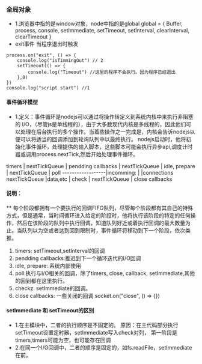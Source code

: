 ### 全局对象
* 1.浏览器中指的是window对象，node中指的是global
global = {
    Buffer,
    process,
    console,
    setImmediate,
    setTimeout,
    setInterval,
    clearInterval,
    clearTimeout
}
* exit事件
当程序退出时触发
```JS
process.on("exit", () => {
    console.log("isTimmingOut") // 2
    setTimeout(() => {
        console.log("Timeout") //这里的程序不会执行。因为程序已经退出
    },0)
})
console.log("script start") //1
```
#### 事件循环模型
* 1.定义：事件循环是nodejs可以通过将操作转定义到系统内核中来执行非阻塞的 I/O，（尽管js是单线程的），由于大多数现代内核是多线程的，因此他们可以处理在后台执行的多个操作。当着些操作之一完成是，内核会告诉nodejs以便可以将适当的回调添加到轮询队列中以最终执行。
nodejs启动时，他将初始化事件循环，处理提供的输入脚本，这些脚本可能会执行异步api,调度计时器或调用process.nextTick,然后开始处理事件循环。

 timers
    |
    nextTickQueue
    |
pendding callbacks
    |
    nextTickQueue
    |
idle, prepare
    |
    nextTickQueue
    |
   poll ------------------|incomming:
    |                     |connections
    nextTickQueue         |data,etc
    |
  check
    |
    nextTickQueue
    |
close callbacks

#### 说明：
** 每个阶段都拥有一个要执行的回调FIFO队列，尽管每个阶段都有其自己的特殊方式，但是通常，当时间循环进入给定的阶段时，他将执行该阶段的特定的任何操作，然后在该阶段的队列中执行回调，知道队列好近或着执行回调的最大数量为止。当队列以为空或者达到回到限制时，事件循环将移动到下一个阶段，依次类推。
1. timers: setTimeout,setInterval的回调
2. pendding callbacks:推迟到下一个循环迭代的I/O回调
3. idle, prepare: 系统内部使用
4. poll:执行与I/O相关的回调，除了timers, close, callback, setImmediate,其他的回到都在这里执行。
5. checkz: setImmediate的回调。
6. close callbacks: 一些关闭的回调 socket.on("close", () => {})

#### setImmediate 和 setTimeout的区别
* 1.在主模块中，二者的执行顺序是不固定的。
原因：在主代码部分执行setTimeout设置定时器，setImmediate写入check对列，
第一阶段是timers,timers可能为空，也可能存在回调
* 2.在同一个I/O回调中，二者的顺序是固定的，如fs.readFile，setImmediate在前。
